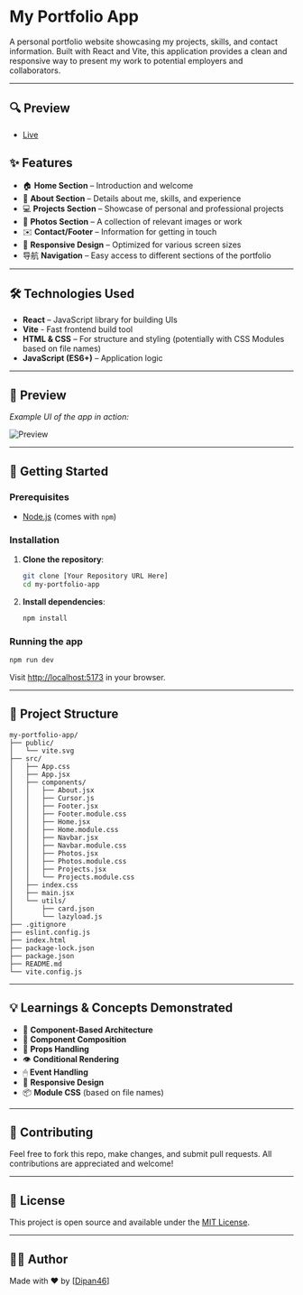 # My Portfolio App

A personal portfolio website showcasing my projects, skills, and contact information. Built with React and Vite, this application provides a clean and responsive way to present my work to potential employers and collaborators.

---

## 🔍 Preview

-   [Live](https://dipan46.github.io/my-portfolio-app/)

## ✨ Features

-   🏠 **Home Section** – Introduction and welcome
-   👋 **About Section** – Details about me, skills, and experience
-   💻 **Projects Section** – Showcase of personal and professional projects
-   📸 **Photos Section** – A collection of relevant images or work
-   ✉️ **Contact/Footer** – Information for getting in touch
-   📱 **Responsive Design** – Optimized for various screen sizes
-   导航 **Navigation** – Easy access to different sections of the portfolio

---

## 🛠️ Technologies Used

-   **React** – JavaScript library for building UIs
-   **Vite** - Fast frontend build tool
-   **HTML & CSS** – For structure and styling (potentially with CSS Modules based on file names)
-   **JavaScript (ES6+)** – Application logic

---

## 📸 Preview

_Example UI of the app in action:_

![Preview](./path/to/your/screenshot.png)

---

## 🚀 Getting Started

### Prerequisites

-   [Node.js](https://nodejs.org/) (comes with `npm`)

### Installation

1. **Clone the repository**:

    ```bash
    git clone [Your Repository URL Here]
    cd my-portfolio-app

    ```

2. **Install dependencies**:

    ```bash
    npm install
    ```

### Running the app

```bash
npm run dev
```

Visit [http://localhost:5173](http://localhost:5173) in your browser.

---

## 📂 Project Structure

```
my-portfolio-app/
├── public/
│   └── vite.svg
├── src/
│   ├── App.css
│   ├── App.jsx
│   ├── components/
│   │   ├── About.jsx
│   │   ├── Cursor.js
│   │   ├── Footer.jsx
│   │   ├── Footer.module.css
│   │   ├── Home.jsx
│   │   ├── Home.module.css
│   │   ├── Navbar.jsx
│   │   ├── Navbar.module.css
│   │   ├── Photos.jsx
│   │   ├── Photos.module.css
│   │   ├── Projects.jsx
│   │   └── Projects.module.css
│   ├── index.css
│   ├── main.jsx
│   └── utils/
│       ├── card.json
│       └── lazyload.js
├── .gitignore
├── eslint.config.js
├── index.html
├── package-lock.json
├── package.json
├── README.md
└── vite.config.js

```

---

## 💡 Learnings & Concepts Demonstrated

-   🧠 **Component-Based Architecture**
-   🧩 **Component Composition**
-   🧬 **Props Handling**
-   👁️ **Conditional Rendering**
-   🖱 **Event Handling**
-   📱 **Responsive Design**
-   📦 **Module CSS** (based on file names)

---

## 🤝 Contributing

Feel free to fork this repo, make changes, and submit pull requests. All contributions are appreciated and welcome!

---

## 📄 License

This project is open source and available under the [MIT License](LICENSE).

---

## 👨‍💻 Author

Made with ❤️ by [[Dipan46](https://github.com/Dipan46)]

